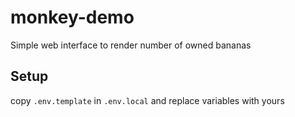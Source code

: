 # monkey-demo

Simple web interface to render number of owned bananas

## Setup

copy `.env.template` in `.env.local` and replace variables with yours

